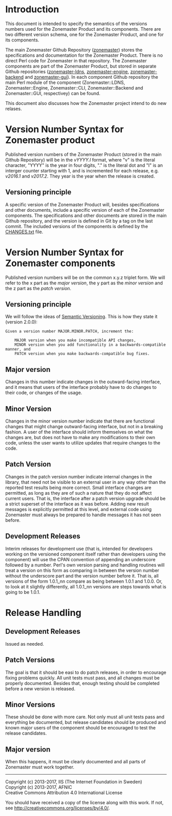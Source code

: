 # Introduction

This document is intended to specify the semantics of the versions numbers used for the Zonemaster Product and its
components. There are two different version schema, one for the Zonemaster Product, and one for its components.

The main Zonemaster Github Repository ([zonemaster](https://github.com/dotse/zonemaster)) stores the specifications
and documentation for the Zonemaster Product. There is no direct Perl code for Zonemaster in that repository. The Zonemaster
components are part of the Zonemaster Product, but stored in separate Github repositories 
([zonemaster-ldns](https://github.com/dotse/zonemaster-ldns), 
[zonemaster-engine](https://github.com/dotse/zonemaster-engine), 
[zonemaster-backend](https://github.com/dotse/zonemaster-backend) and 
[zonemaster-gui](https://github.com/dotse/zonemaster-gui)). In each component Github repository the main Perl module of 
the component (Zonemaster::LDNS, Zonemaster::Engine, Zonemaster::CLI, Zonemaster::Backend and Zonemaster::GUI,
respectivey) can be found. 

This document also discusses how the Zonemaster project intend to do new relases.

# Version Number Syntax for Zonemaster product

Published version numbers of the Zonemaster Product (stored in the main Github Repository) will be in the _vYYYY.I_ format,
where "v" is the literal character, "YYYY" is the year in four digits, "." is the literal dot and "I" is an interger
counter starting with 1, and is incremented for each release, e.g. _v2016.1_ and _v2017.2_. They year is the year when 
the release is created.

## Versioning principle

A specific version of the Zonemaster Product will, besides specifications and other documents, include a specific
version of each of the Zonemaster components. The specifications and other documents are stored in the main Github
repository, and the version is defined in Git by a tag on the last commit. The included versions of the components is
defined by the [CHANGES.txt](https://github.com/dotse/zonemaster/blob/master/CHANGES.txt) file.

# Version Number Syntax for Zonemaster components

Published version numbers will be on the common x.y.z triplet form. We will refer to the x part as the _major version_, 
the y part as the _minor version_ and the z part as the _patch version_. 

## Versioning principle

We will follow the ideas of [Semantic Versioning](http://semver.org/). This is how they state it (version 2.0.0):

```
Given a version number MAJOR.MINOR.PATCH, increment the:

    MAJOR version when you make incompatible API changes,
    MINOR version when you add functionality in a backwards-compatible manner, and
    PATCH version when you make backwards-compatible bug fixes.
```

## Major version

Changes in this number indicate changes in the outward-facing interface, and it means that users of 
the interface probably have to do changes to their code, or changes of the usage.

## Minor Version

Changes in the minor version number indicate that there are functional changes that might change outward-facing interface,
but not in a breaking fashion. A user of the interface should inform themselves on what the changes are, but does not have
to make any modifications to their own code, unless the user wants to utilize updates that require changes to the code.

## Patch Version

Changes in the patch version number indicate internal changes in the library, that need not be visible to an external user
in any way other than the reported test results being more correct. Small interface changes are permitted, as long as they
are of such a nature that they do not affect current users. That is, the interface after a patch version upgrade should be
a strict superset of the interface as it was before. Adding new result messages is explicitly permitted at this level, and
external code using Zonemaster must always be prepared to handle messages it has not seen before.

## Development Releases

Interim releases for development use (that is, intended for developers working on the versioned component itself rather 
than developers using the component) will use the CPAN convention of appending an underscore followed by a number. Perl's
own version parsing and handling routines will treat a version on this form as comparing in between the version number
without the underscore part and the version number before it. That is, all versions of the form 1.0.1\_nn compare as being
between 1.0.1 and 1.0.0. Or, to look at it slightly differently, all 1.0.1\_nn versions are steps towards what is going to
be 1.0.1.

# Release Handling

## Development Releases

Issued as needed.

## Patch Versions

The goal is that it should be easi to do patch releases, in order to encourage fixing problems quickly. All unit tests 
must pass, and all changes must be properly documented. Besides that, enough testing should be completed before a new
version is released.

## Minor Versions

These should be done with more care. Not only must all unit tests pass and everything be documented, but release 
candidates should be produced and known major users of the component should be encouraged to test the release 
candidates.

## Major version

When this happens, it must be clearly documented and all parts of Zonemaster must work together.



-------

Copyright (c) 2013-2017, IIS (The Internet Foundation in Sweden)  
Copyright (c) 2013-2017, AFNIC  
Creative Commons Attribution 4.0 International License

You should have received a copy of the license along with this
work.  If not, see <http://creativecommons.org/licenses/by/4.0/>.

